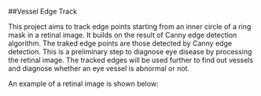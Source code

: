 ##Vessel Edge Track

This project aims to track edge points starting from an inner circle of a ring mask in a retinal image. It builds on the result of Canny edge detection algorithm. The traked edge points are those detected by Canny edge detection. This is a preliminary step to diagnose eye disease by processing the retinal image. The tracked edges will be used further to find out vessels and diagnose whether an eye vessel is abnormal or not. 

An example of a retinal image is shown below:

